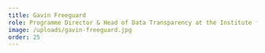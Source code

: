```yaml
---
title: Gavin Freeguard
role: Programme Director & Head of Data Transparency at the Institute for Government
image: /uploads/gavin-freeguard.jpg
order: 25
---
```


